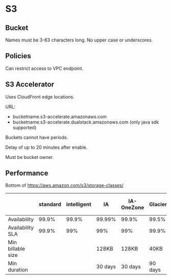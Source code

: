 # S3

## Bucket

Names must be 3-63 characters long. No upper case or underscores.

## Policies

Can restrict access to VPC endpoint.

## S3 Accelerator

Uses CloudFront edge locations.

URL:

- bucketname.s3-accelerate.amazonaws.com
- bucketname.s3-accelerate.dualstack.amazonaws.com (only java sdk supported)

Buckets cannot have periods.

Delay of up to 20 minutes after enable.

Must be bucket owner.

## Performance

Bottom of https://aws.amazon.com/s3/storage-classes/

||standard|intelligent|IA|IA-OneZone|Glacier|Glacer Deep Archive|
|-|-|-|-|-|-|-|
|Availability|99.9%|99.9%|99.99%|99.9%|99.5%|99.99%|99.99%|
|Availability SLA|99.9%|99%|99%|99%|99.9%|99.9%|
|Min billable size|||128KB|128KB|40KB|40KB|
|Min duration|||30 days|30 days|90 days|180 days|
